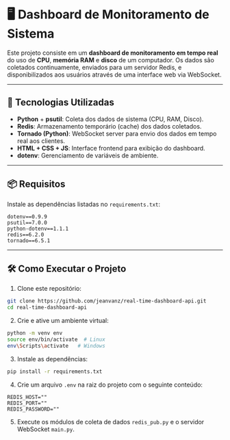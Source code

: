 # 🖥️ Dashboard de Monitoramento de Sistema

Este projeto consiste em um **dashboard de monitoramento em tempo real** do uso de **CPU**, **memória RAM** e **disco** de um computador. Os dados são coletados continuamente, enviados para um servidor Redis, e disponibilizados aos usuários através de uma interface web via WebSocket.

---

## 🚀 Tecnologias Utilizadas

- **Python** + **psutil**: Coleta dos dados de sistema (CPU, RAM, Disco).
- **Redis**: Armazenamento temporário (cache) dos dados coletados.
- **Tornado (Python)**: WebSocket server para envio dos dados em tempo real aos clientes.
- **HTML + CSS + JS**: Interface frontend para exibição do dashboard.
- **dotenv**: Gerenciamento de variáveis de ambiente.

---

## 📦 Requisitos

Instale as dependências listadas no `requirements.txt`:

```
dotenv==0.9.9
psutil==7.0.0
python-dotenv==1.1.1
redis==6.2.0
tornado==6.5.1
```

---

## 🛠️ Como Executar o Projeto

1. Clone este repositório:

```bash
git clone https://github.com/jeanvanz/real-time-dashboard-api.git
cd real-time-dashboard-api
```

2. Crie e ative um ambiente virtual:

```bash
python -m venv env
source env/bin/activate  # Linux
env\Scripts\activate   # Windows
```

3. Instale as dependências:

```bash
pip install -r requirements.txt
```

4. Crie um arquivo `.env` na raiz do projeto com o seguinte conteúdo:

```
REDIS_HOST=""
REDIS_PORT=""
REDIS_PASSWORD=""
```

5. Execute os módulos de coleta de dados `redis_pub.py` e o servidor WebSocket `main.py`.

